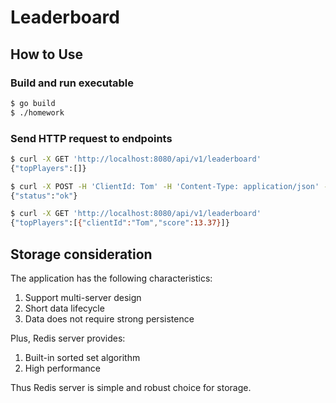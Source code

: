# Leaderboard

## How to Use

### Build and run executable

```bash
$ go build
$ ./homework
```

### Send HTTP request to endpoints

```bash
$ curl -X GET 'http://localhost:8080/api/v1/leaderboard'
{"topPlayers":[]}

$ curl -X POST -H 'ClientId: Tom' -H 'Content-Type: application/json' -d '{"score":13.37}' 'http://localhost:8080/api/v1/score'
{"status":"ok"}

$ curl -X GET 'http://localhost:8080/api/v1/leaderboard'
{"topPlayers":[{"clientId":"Tom","score":13.37}]}

```

## Storage consideration

The application has the following characteristics:

1. Support multi-server design
2. Short data lifecycle
3. Data does not require strong persistence

Plus, Redis server provides:

1. Built-in sorted set algorithm
2. High performance

Thus Redis server is simple and robust choice for storage.
